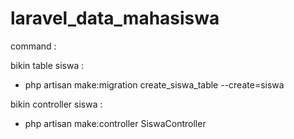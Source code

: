 laravel_data_mahasiswa
========================
command : 

bikin table siswa :
- php artisan make:migration create_siswa_table --create=siswa

bikin controller siswa : 
- php artisan make:controller SiswaController
